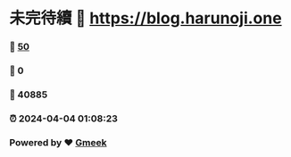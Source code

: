 # 未完待續 :link: https://blog.harunoji.one 
### :page_facing_up: [50](https://blog.harunoji.one/tag.html) 
### :speech_balloon: 0 
### :hibiscus: 40885 
### :alarm_clock: 2024-04-04 01:08:23 
### Powered by :heart: [Gmeek](https://github.com/Meekdai/Gmeek)
